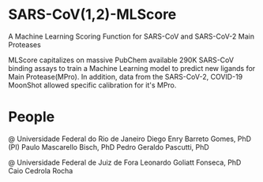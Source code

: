 # SARS-CoV(1,2)-MLScore
A Machine Learning Scoring Function for SARS-CoV and SARS-CoV-2 Main Proteases

MLScore capitalizes on massive PubChem available 290K SARS-CoV binding assays to train a Machine Learning model to predict new ligands for Main Protease(MPro).
In addition, data from the SARS-CoV-2, COVID-19 MoonShot allowed specific calibration for it's MPro.

# People
@ Universidade Federal do Rio de Janeiro
Diego Enry Barreto Gomes, PhD  (PI)
Paulo Mascarello Bisch, PhD
Pedro Geraldo Pascutti, PhD

@ Universidade Federal de Juiz de Fora
Leonardo Goliatt Fonseca, PhD
Caio Cedrola Rocha

